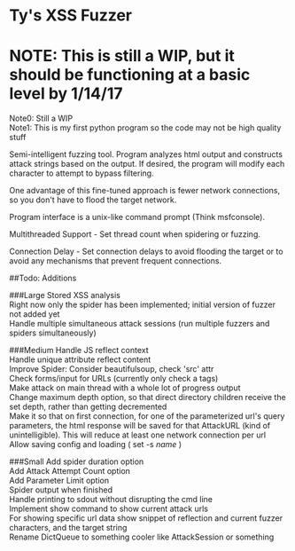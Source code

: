 # Ty's XSS Fuzzer
# NOTE: This is still a WIP, but it should be functioning at a basic level by 1/14/17

Note0: Still a WIP <br>
Note1: This is my first python program so the code may not be high quality stuff <br>

Semi-intelligent fuzzing tool. Program analyzes html output and constructs attack strings based on the output. If desired, the program will modify each character to attempt to bypass filtering. <br>

One advantage of this fine-tuned approach is fewer network connections, so you don't have to flood the target network. <br>

Program interface is a unix-like command prompt (Think msfconsole). <br>

Multithreaded Support - Set thread count when spidering or fuzzing. <br>

Connection Delay - Set connection delays to avoid flooding the target or to avoid any mechanisms that prevent frequent connections.<br>

##Todo: Additions

###Large 
Stored XSS analysis<br>
Right now only the spider has been implemented; initial version of fuzzer not added yet <br>
Handle multiple simultaneous attack sessions (run multiple fuzzers and spiders simultaneously) <br>

###Medium 
Handle JS reflect context<br>
Handle unique attribute reflect content<br>
Improve Spider: Consider beautifulsoup, check 'src' attr<br>
Check forms/input for URLs (currently only check a tags)<br>
Make attack on main thread with a whole lot of progress output <br>
Change maximum depth option, so that direct directory children receive the set depth, rather than getting decremented <br> 
Make it so that on first connection, for one of the parameterized url's query parameters, the html response will be saved for that AttackURL (kind of unintelligible). This will reduce at least one network connection per url <br> 
Allow saving config and loading ( set -s _name_ ) <br> 

###Small 
Add spider duration option <br> 
Add Attack Attempt Count option <br>
Add Parameter Limit option <br>
Spider output when finished <br>
Handle printing to sdout without disrupting the cmd line<br>
Implement show command to show current attack urls <br>
For showing specific url data show snippet of reflection and current fuzzer characters, and the target string<br>
Rename DictQueue to something cooler like AttackSession or something <br>

